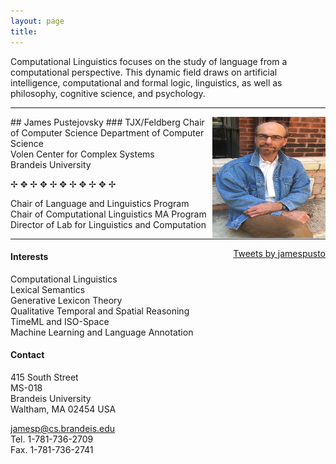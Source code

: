 ```yaml
---
layout: page
title: 
---
```


Computational Linguistics focuses on the study of language from a computational perspective. This dynamic field draws on artificial intelligence, computational and formal logic, linguistics, as well as philosophy, cognitive science, and psychology.

<hr/>

<img loading="lazy" class="front_portrait" style="display: inline-block; float: right;" src="images/MeAtPratt.jpg" alt="" width="181" height="194" />
## James Pustejovsky
### TJX/Feldberg Chair of Computer Science
Department of Computer Science<br/>
Volen Center for Complex Systems<br/>
Brandeis University

✢ ✥ ✢ ✥ ✢ ✥ ✢ ✥ ✢ ✥ ✢

Chair of Language and Linguistics Program<br />
Chair of Computational Linguistics MA Program<br />
Director of Lab for Linguistics and Computation

<hr />

<div style="margin-left:150px; float: right;">
<a class="twitter-timeline" href="https://twitter.com/jamespusto?ref_src=twsrc%5Etfw" height="500">
Tweets by jamespusto</a> 
<script async src="https://platform.twitter.com/widgets.js" charset="utf-8"></script>
</div>
<h4>Interests</h4>
<p>Computational Linguistics<br />
Lexical Semantics<br />
Generative Lexicon Theory<br />
Qualitative Temporal and Spatial Reasoning<br />
TimeML and ISO-Space<br />
Machine Learning and Language Annotation</p>
<h4>Contact</h4>
<p>415 South Street<br />
MS-018<br />
Brandeis University<br />
Waltham, MA 02454 USA</p>
<p><a href="mailto:jamesp@cs.brandeis.edu?" target="_top">jamesp@cs.brandeis.edu</a><br />
Tel. 1-781-736-2709<br />
Fax. 1-781-736-2741</p>


